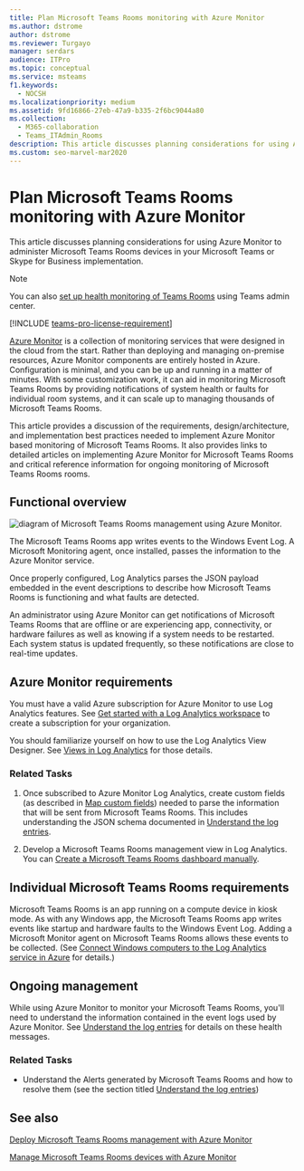 ```yaml
---
title: Plan Microsoft Teams Rooms monitoring with Azure Monitor
ms.author: dstrome
author: dstrome
ms.reviewer: Turgayo
manager: serdars
audience: ITPro
ms.topic: conceptual
ms.service: msteams
f1.keywords: 
  - NOCSH
ms.localizationpriority: medium
ms.assetid: 9fd16866-27eb-47a9-b335-2f6bc9044a80
ms.collection: 
  - M365-collaboration
  - Teams_ITAdmin_Rooms
description: This article discusses planning considerations for using Azure Monitor to monitor Microsoft Teams Rooms in your Skype for Business or Teams implementation.
ms.custom: seo-marvel-mar2020
---
```


# Plan Microsoft Teams Rooms monitoring with Azure Monitor
 
 This article discusses planning considerations for using Azure Monitor to administer Microsoft Teams Rooms devices in your Microsoft Teams or Skype for Business implementation.

> [!NOTE]
> You can also [set up health monitoring of Teams Rooms](../alerts/device-health-status.md) using Teams admin center.

[!INCLUDE [teams-pro-license-requirement](../includes/teams-pro-license-requirement.md)]

[Azure Monitor](/azure/azure-monitor/overview) is a collection of monitoring services that were designed in the cloud from the start. Rather than deploying and managing on-premise resources, Azure Monitor components are entirely hosted in Azure. Configuration is minimal, and you can be up and running in a matter of minutes. With some customization work, it can aid in monitoring Microsoft Teams Rooms by providing notifications of system health or faults for individual room systems, and it can scale up to managing thousands of Microsoft Teams Rooms.
  
This article provides a discussion of the requirements, design/architecture, and implementation best practices needed to implement Azure Monitor based monitoring of Microsoft Teams Rooms. It also provides links to detailed articles on implementing Azure Monitor for Microsoft Teams Rooms and critical reference information for ongoing monitoring of Microsoft Teams Rooms rooms.
  
## Functional overview

![diagram of Microsoft Teams Rooms management using Azure Monitor.](../media/3f2ae1b8-61ea-4cd6-afb4-4bd75ccc746a.png)
  
The Microsoft Teams Rooms app writes events to the Windows Event Log. A Microsoft Monitoring agent, once installed, passes the information to the Azure Monitor service.
  
Once properly configured, Log Analytics parses the JSON payload embedded in the event descriptions to describe how  Microsoft Teams Rooms is functioning and what faults are detected.
  
An administrator using Azure Monitor can get notifications of Microsoft Teams Rooms that are offline or are experiencing app, connectivity, or hardware failures as well as knowing if a system needs to be restarted. Each system status is updated frequently, so these notifications are close to real-time updates.
  
## Azure Monitor requirements

You must have a valid Azure subscription for Azure Monitor to use Log Analytics features. See [Get started with a Log Analytics workspace](/azure/azure-monitor/learn/quick-create-workspace) to create a subscription for your organization.
  
You should familiarize yourself on how to use the Log Analytics View Designer. See [Views in Log Analytics](/azure/azure-monitor/platform/view-designer) for those details.
  
### Related Tasks

1. Once subscribed to Azure Monitor Log Analytics, create custom fields (as described in [Map custom fields](azure-monitor-deploy.md#Custom_fields)) needed to parse the information that will be sent from Microsoft Teams Rooms. This includes understanding the JSON schema documented in [Understand the log entries](azure-monitor-manage.md#understand-the-log-entries).
    
2. Develop a Microsoft Teams Rooms management view in Log Analytics. You can [Create a Microsoft Teams Rooms dashboard manually](azure-monitor-deploy.md#create-a-microsoft-teams-rooms-dashboard-manually).
    
## Individual Microsoft Teams Rooms requirements

Microsoft Teams Rooms is an app running on a compute device in kiosk mode. As with any Windows app, the Microsoft Teams Rooms app writes events like startup and hardware faults to the Windows Event Log. Adding a Microsoft Monitor agent on Microsoft Teams Rooms allows these events to be collected. (See [Connect Windows computers to the Log Analytics service in Azure](/azure/azure-monitor/platform/agent-windows) for details.)
  
## Ongoing management

While using Azure Monitor to monitor your Microsoft Teams Rooms, you'll need to understand the information contained in the event logs used by Azure Monitor. See [Understand the log entries](azure-monitor-manage.md#understand-the-log-entries) for details on these health messages.
  
### Related Tasks

- Understand the Alerts generated by Microsoft Teams Rooms and how to resolve them (see the section titled [Understand the log entries](azure-monitor-manage.md#understand-the-log-entries))
    
## See also

[Deploy Microsoft Teams Rooms management with Azure Monitor](azure-monitor-deploy.md)
  
[Manage Microsoft Teams Rooms devices with Azure Monitor](azure-monitor-manage.md)
